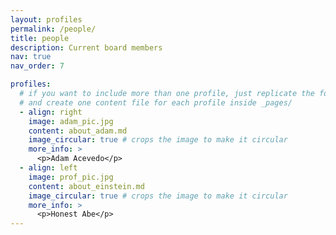 ```yaml
---
layout: profiles
permalink: /people/
title: people
description: Current board members
nav: true
nav_order: 7

profiles:
  # if you want to include more than one profile, just replicate the following block
  # and create one content file for each profile inside _pages/
  - align: right
    image: adam_pic.jpg
    content: about_adam.md
    image_circular: true # crops the image to make it circular
    more_info: >
      <p>Adam Acevedo</p>
  - align: left
    image: prof_pic.jpg
    content: about_einstein.md
    image_circular: true # crops the image to make it circular
    more_info: >
      <p>Honest Abe</p>
---
```


